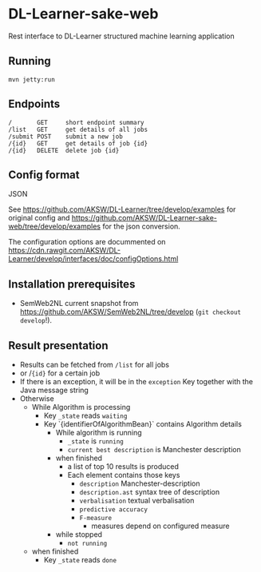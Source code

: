 # DL-Learner-sake-web

Rest interface to DL-Learner structured machine learning application

## Running

```
mvn jetty:run
```

## Endpoints

```
/       GET     short endpoint summary
/list	GET	    get details of all jobs
/submit	POST	submit a new job
/{id}	GET	    get details of job {id}
/{id}	DELETE	delete job {id}
```

## Config format

JSON

See https://github.com/AKSW/DL-Learner/tree/develop/examples 
for original config and https://github.com/AKSW/DL-Learner-sake-web/tree/develop/examples 
for the json conversion.

The configuration options are docummented on https://cdn.rawgit.com/AKSW/DL-Learner/develop/interfaces/doc/configOptions.html

## Installation prerequisites

- SemWeb2NL current snapshot from https://github.com/AKSW/SemWeb2NL/tree/develop (`git checkout develop`!).

## Result presentation

- Results can be fetched from `/list` for all jobs
- or /`{id}` for a certain job
- If there is an exception, it will be in the `exception` Key together with the Java message string
- Otherwise
    - While Algorithm is processing
        - Key `_state` reads `waiting`
        - Key \`{identifierOfAlgorithmBean}` contains Algorithm details
            - While algorithm is running
                - `_state` is `running`
                - `current best description` is Manchester description
            - when finished
                - a list of top 10 results is produced
                - Each element contains those keys
                    - `description`  Manchester-description
                    - `description.ast` syntax tree of description
                    - `verbalisation` textual verbalisation
                    - `predictive accuracy` 
                    - `F-measure`
                        - measures depend on configured measure
            - while stopped
                - `not running`
    - when finished
        - Key `_state` reads `done`
